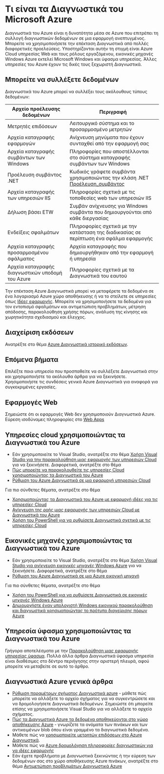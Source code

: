 <properties
    pageTitle="Επισκόπηση του Azure Διαγνωστικά | Microsoft Azure"
    description="Χρησιμοποιήστε Διαγνωστικά του Azure για τον εντοπισμό σφαλμάτων, μέτρηση απόδοσης, παρακολούθηση, η ανάλυση της κίνησης στο cloud services, εικονικές μηχανές και ύφασμα υπηρεσίας"
    services="multiple"
    documentationCenter=".net"
    authors="rboucher"
    manager="jwhit"
    editor=""/>

<tags
    ms.service="multiple"
    ms.workload="na"
    ms.tgt_pltfrm="na"
    ms.devlang="dotnet"
    ms.topic="article"
    ms.date="06/02/2016"
    ms.author="robb"/>


# <a name="what-is-microsoft-azure-diagnostics"></a>Τι είναι τα Διαγνωστικά του Microsoft Azure


Διαγνωστικά του Azure είναι η δυνατότητα μέσα σε Azure που επιτρέπει τη συλλογή διαγνωστικών δεδομένων σε μια εφαρμογή ανεπτυγμένος. Μπορείτε να χρησιμοποιήσετε την επέκταση Διαγνωστικά από πολλές διαφορετικές προελεύσεις. Υποστηρίζονται αυτήν τη στιγμή είναι Azure Cloud υπηρεσίας Web και τους ρόλους εργαζόμενου, εικονικές μηχανές Windows Azure εκτελεί Microsoft Windows και ύφασμα υπηρεσίας. Άλλες υπηρεσίες του Azure έχουν τις δικές τους ξεχωριστή Διαγνωστικά.

## <a name="data-you-can-collect"></a>Μπορείτε να συλλέξετε δεδομένων

Διαγνωστικά του Azure μπορεί να συλλέξει τους ακόλουθους τύπους δεδομένων:

Αρχείο προέλευσης δεδομένων|Περιγραφή
---|---
Μετρητές επιδόσεων | Λειτουργικό σύστημα και το προσαρμοσμένο μετρητών
Αρχεία καταγραφής εφαρμογών     | Ανίχνευση μηνύματα που έχουν συνταχθεί από την εφαρμογή σας
Αρχεία καταγραφής συμβάντων των Windows   | Πληροφορίες που αποστέλλονται στο σύστημα καταγραφής συμβάντων των Windows
Προέλευση συμβάντος .NET    | Κωδικός γράφετε συμβάντα χρησιμοποιώντας την κλάση .NET [Προέλευση_συμβάντος](https://msdn.microsoft.com/library/system.diagnostics.tracing.eventsource.aspx)
Αρχεία καταγραφής των υπηρεσιών IIS             | Πληροφορίες σχετικά με τις τοποθεσίες web των υπηρεσιών IIS
Δήλωση βάσει ETW   | Συμβάν ανίχνευσης για Windows συμβάντα που δημιουργούνται από κάθε διεργασίας
Ενδείξεις σφαλμάτων          | Πληροφορίες σχετικά με την κατάσταση της διαδικασίας σε περίπτωση ένα σφάλμα εφαρμογής
Αρχεία καταγραφής προσαρμοσμένου σφάλματος    | Αρχεία καταγραφής που δημιουργήθηκαν από την εφαρμογή ή υπηρεσία
Αρχεία καταγραφής διαγνωστικών υποδομή του Azure|Πληροφορίες σχετικά με τα Διαγνωστικά του εαυτού

Την επέκταση Azure Διαγνωστικά μπορεί να μεταφέρετε τα δεδομένα σε ένα λογαριασμό Azure χώρο αποθήκευσης ή να το στείλετε σε υπηρεσίες όπως [Ιδέες εφαρμογής](./application-insights/app-insights-cloudservices.md). Μπορείτε να χρησιμοποιήσετε τα δεδομένα για τον εντοπισμό σφαλμάτων και αντιμετώπιση προβλημάτων, μέτρηση απόδοσης, παρακολούθηση χρήσης πόρων, ανάλυση της κίνησης και χωρητικότητα σχεδιασμού και έλεγχος.


## <a name="versioning"></a>Διαχείριση εκδόσεων
Ανατρέξτε στο θέμα [Azure Διαγνωστικά ιστορικό εκδόσεων](azure-diagnostics-versioning-history.md).

## <a name="next-steps"></a>Επόμενα βήματα
Επιλέξτε ποια υπηρεσία που προσπαθείτε να συλλέξετε Διαγνωστικά στην και χρησιμοποιήστε τα ακόλουθα άρθρα για να ξεκινήσετε. Χρησιμοποιήστε τις συνδέσεις γενικά Azure Διαγνωστικά για αναφορά για συγκεκριμένες εργασίες.

## <a name="web-apps"></a>Εφαρμογές Web
Σημειώστε ότι οι εφαρμογές Web δεν χρησιμοποιούν Διαγνωστικά Azure. Εύρεση ισοδύναμες πληροφορίες στο [Web Apps](./app-service-web/web-sites-enable-diagnostic-log.md)

## <a name="cloud-services-using-azure-diagnostics"></a>Υπηρεσίες cloud χρησιμοποιώντας τα Διαγνωστικά του Azure
- Εάν χρησιμοποιείτε το Visual Studio, ανατρέξτε στο θέμα [Χρήση Visual Studio για την παρακολούθηση μιας εφαρμογής των υπηρεσιών Cloud](./vs-azure-tools-debug-cloud-services-virtual-machines.md) για να ξεκινήσετε. Διαφορετικά, ανατρέξτε στο θέμα
- [Πώς μπορείτε να παρακολουθείτε τις υπηρεσίες Cloud χρησιμοποιώντας τα Διαγνωστικά του Azure](./cloud-services/cloud-services-how-to-monitor.md)
- [Ρύθμιση του Azure Διαγνωστικά σε μια εφαρμογή υπηρεσιών Cloud](./cloud-services/cloud-services-dotnet-diagnostics.md)

Για πιο σύνθετες θέματα, ανατρέξτε στο θέμα

- [Χρησιμοποιώντας τα Διαγνωστικά του Azure με εφαρμογή ιδέες για τις υπηρεσίες Cloud](./application-insights/app-insights-cloudservices.md)
- [Ανίχνευση της ροής μιας εφαρμογής των υπηρεσιών Cloud με Διαγνωστικά του Azure](./cloud-services/cloud-services-dotnet-diagnostics-trace-flow.md)
- [Χρήση του PowerShell για να ρυθμίσετε Διαγνωστικά σχετικά με τις υπηρεσίες Cloud](./virtual-machines/virtual-machines-windows-ps-extensions-diagnostics.md)


## <a name="virtual-machines-using-azure-diagnostics"></a>Εικονικές μηχανές χρησιμοποιώντας τα Διαγνωστικά του Azure
- Εάν χρησιμοποιείτε το Visual Studio, ανατρέξτε στο θέμα [Χρήση Visual Studio για ανίχνευση εικονικές μηχανές Windows Azure](./vs-azure-tools-debug-cloud-services-virtual-machines.md) για να ξεκινήσετε. Διαφορετικά, ανατρέξτε στο θέμα
- [Ρύθμιση του Azure Διαγνωστικά σε μια Azure εικονική μηχανή](./virtual-machines-dotnet-diagnostics.md)

Για πιο σύνθετες θέματα, ανατρέξτε στο θέμα

- [Χρήση του PowerShell για να ρυθμίσετε Διαγνωστικά σε εικονικές μηχανές Windows Azure](./virtual-machines/virtual-machines-windows-ps-extensions-diagnostics.md)
- [Δημιουργήστε έναν υπολογιστή Windows εικονικού παρακολούθηση και διαγνωστικά χρησιμοποιώντας το πρότυπο διαχείρισης πόρων Azure](./virtual-machines/virtual-machines-windows-extensions-diagnostics-template.md)

## <a name="service-fabric-using-azure-diagnostics"></a>Υπηρεσία ύφασμα χρησιμοποιώντας τα Διαγνωστικά του Azure
Γρήγορα αποτελέσματα με την [Παρακολούθηση μιας εφαρμογής υπηρεσίας ύφασμα](./service-fabric/service-fabric-diagnostics-how-to-monitor-and-diagnose-services-locally.md). Πολλά άλλα άρθρα Διαγνωστικά ύφασμα υπηρεσία είναι διαθέσιμες στο δέντρο περιήγησης στην αριστερή πλευρά, αφού μπορείτε να μεταβείτε σε αυτό το άρθρο.

## <a name="general-azure-diagnostics-articles"></a>Διαγνωστικά Azure γενικά άρθρα
- [Ρύθμιση παραμέτρων σχήματος Διαγνωστικά azure](https://msdn.microsoft.com/library/azure/mt634524.aspx) - μάθετε πώς μπορείτε να αλλάξετε το αρχείο σχήματος για να συγκεντρώσετε και να δρομολογήσετε Διαγνωστικά δεδομένων. Σημειώστε ότι μπορείτε επίσης να χρησιμοποιήσετε Visual Studio για να αλλάξετε το αρχείο σχήματος.
- [Πώς τα Διαγνωστικά Azure τα δεδομένα αποθηκεύονται στο χώρο αποθήκευσης Azure](./cloud-services/cloud-services-dotnet-diagnostics-storage.md) - γνωρίζετε τα ονόματα των πινάκων και των αντικειμένων blob όπου είναι γραμμένο τα διαγνωστικά δεδομένα.
- Μάθετε πώς να [χρησιμοποιείτε μετρητών επιδόσεων στο Azure Διαγνωστικά](./cloud-services/cloud-services-dotnet-diagnostics-performance-counters.md).
- Μάθετε πώς να [Azure δρομολόγηση πληροφορίες διαγνωστικών για να ιδέες εφαρμογής](./azure-diagnostics-configure-applicationinsights.md)
- Εάν έχετε προβλήματα με Διαγνωστικά ξεκινώντας ή την εύρεση των δεδομένων σας στο χώρο αποθήκευσης Azure πινάκων, ανατρέξτε στο θέμα [Αντιμετώπιση προβλημάτων Διαγνωστικά Azure](./azure-diagnostics-troubleshooting.md)
